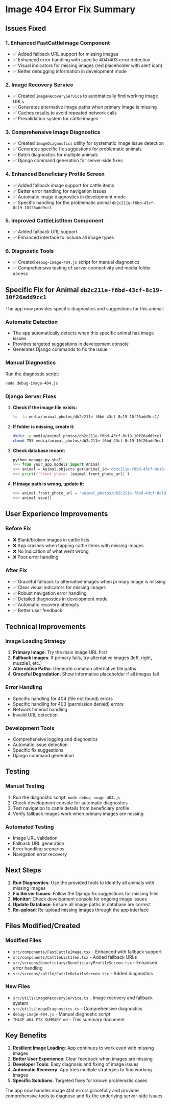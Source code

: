 # Image 404 Error Fix Summary

## Issues Fixed

### 1. Enhanced FastCattleImage Component
- ✅ Added fallback URL support for missing images
- ✅ Enhanced error handling with specific 404/403 error detection
- ✅ Visual indicators for missing images (red placeholder with alert icon)
- ✅ Better debugging information in development mode

### 2. Image Recovery Service
- ✅ Created `ImageRecoveryService` to automatically find working image URLs
- ✅ Generates alternative image paths when primary image is missing
- ✅ Caches results to avoid repeated network calls
- ✅ Prevalidation system for cattle images

### 3. Comprehensive Image Diagnostics
- ✅ Created `ImageDiagnostics` utility for systematic image issue detection
- ✅ Generates specific fix suggestions for problematic animals
- ✅ Batch diagnostics for multiple animals
- ✅ Django command generation for server-side fixes

### 4. Enhanced Beneficiary Profile Screen
- ✅ Added fallback image support for cattle items
- ✅ Better error handling for navigation issues
- ✅ Automatic image diagnostics in development mode
- ✅ Specific handling for the problematic animal `db2c211e-f6bd-43cf-8c19-10f26add9cc1`

### 5. Improved CattleListItem Component
- ✅ Added fallback URL support
- ✅ Enhanced interface to include all image types

### 6. Diagnostic Tools
- ✅ Created `debug-image-404.js` script for manual diagnostics
- ✅ Comprehensive testing of server connectivity and media folder access

## Specific Fix for Animal `db2c211e-f6bd-43cf-8c19-10f26add9cc1`

The app now provides specific diagnostics and suggestions for this animal:

### Automatic Detection
- The app automatically detects when this specific animal has image issues
- Provides targeted suggestions in development console
- Generates Django commands to fix the issue

### Manual Diagnostics
Run the diagnostic script:
```bash
node debug-image-404.js
```

### Django Server Fixes
1. **Check if the image file exists:**
   ```bash
   ls -la media/animal_photos/db2c211e-f6bd-43cf-8c19-10f26add9cc1/
   ```

2. **If folder is missing, create it:**
   ```bash
   mkdir -p media/animal_photos/db2c211e-f6bd-43cf-8c19-10f26add9cc1
   chmod 755 media/animal_photos/db2c211e-f6bd-43cf-8c19-10f26add9cc1
   ```

3. **Check database record:**
   ```python
   python manage.py shell
   >>> from your_app.models import Animal
   >>> animal = Animal.objects.get(animal_id='db2c211e-f6bd-43cf-8c19-10f26add9cc1')
   >>> print(f'Front photo: {animal.front_photo_url}')
   ```

4. **If image path is wrong, update it:**
   ```python
   >>> animal.front_photo_url = 'animal_photos/db2c211e-f6bd-43cf-8c19-10f26add9cc1/front.jpg'
   >>> animal.save()
   ```

## User Experience Improvements

### Before Fix
- ❌ Blank/broken images in cattle lists
- ❌ App crashes when tapping cattle items with missing images
- ❌ No indication of what went wrong
- ❌ Poor error handling

### After Fix
- ✅ Graceful fallback to alternative images when primary image is missing
- ✅ Clear visual indicators for missing images
- ✅ Robust navigation error handling
- ✅ Detailed diagnostics in development mode
- ✅ Automatic recovery attempts
- ✅ Better user feedback

## Technical Improvements

### Image Loading Strategy
1. **Primary Image**: Try the main image URL first
2. **Fallback Images**: If primary fails, try alternative images (left, right, muzzle1, etc.)
3. **Alternative Paths**: Generate common alternative file paths
4. **Graceful Degradation**: Show informative placeholder if all images fail

### Error Handling
- Specific handling for 404 (file not found) errors
- Specific handling for 403 (permission denied) errors
- Network timeout handling
- Invalid URL detection

### Development Tools
- Comprehensive logging and diagnostics
- Automatic issue detection
- Specific fix suggestions
- Django command generation

## Testing

### Manual Testing
1. Run the diagnostic script: `node debug-image-404.js`
2. Check development console for automatic diagnostics
3. Test navigation to cattle details from beneficiary profile
4. Verify fallback images work when primary images are missing

### Automated Testing
- Image URL validation
- Fallback URL generation
- Error handling scenarios
- Navigation error recovery

## Next Steps

1. **Run Diagnostics**: Use the provided tools to identify all animals with missing images
2. **Fix Server Issues**: Follow the Django fix suggestions for missing files
3. **Monitor**: Check development console for ongoing image issues
4. **Update Database**: Ensure all image paths in database are correct
5. **Re-upload**: Re-upload missing images through the app interface

## Files Modified/Created

### Modified Files
- `src/components/FastCattleImage.tsx` - Enhanced with fallback support
- `src/components/CattleListItem.tsx` - Added fallback URLs
- `src/screens/beneficiary/BeneficiaryProfileScreen.tsx` - Enhanced error handling
- `src/screens/cattle/CattleDetailsScreen.tsx` - Added diagnostics

### New Files
- `src/utils/imageRecoveryService.ts` - Image recovery and fallback system
- `src/utils/imageDiagnostics.ts` - Comprehensive diagnostics
- `debug-image-404.js` - Manual diagnostic script
- `IMAGE_404_FIX_SUMMARY.md` - This summary document

## Key Benefits

1. **Resilient Image Loading**: App continues to work even with missing images
2. **Better User Experience**: Clear feedback when images are missing
3. **Developer Tools**: Easy diagnosis and fixing of image issues
4. **Automatic Recovery**: App tries multiple strategies to find working images
5. **Specific Solutions**: Targeted fixes for known problematic cases

The app now handles image 404 errors gracefully and provides comprehensive tools to diagnose and fix the underlying server-side issues.